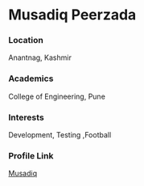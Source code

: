 # Musadiq Peerzada

### Location 

Anantnag, Kashmir

### Academics 

College of Engineering, Pune

### Interests

Development, Testing ,Football

### Profile Link

[Musadiq](https://github.com/muxa11)
